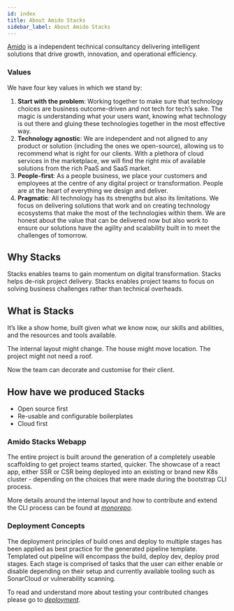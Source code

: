 ```yaml
---
id: index
title: About Amido Stacks
sidebar_label: About Amido Stacks
---
```


[Amido](https://amido.com) is a independent technical consultancy delivering intelligent solutions that drive growth, innovation, and operational efficiency.

### Values

We have four key values in which we stand by:

1. **Start with the problem**: Working together to make sure that technology choices are business outcome-driven and not tech for tech’s sake. The magic is understanding what your users want, knowing what technology is out there and gluing these technologies together in the most effective way.
2. **Technology agnostic**: We are independent and not aligned to any product or solution (including the ones we open-source), allowing us to recommend what is right for our clients. With a plethora of cloud services in the marketplace, we will find the right mix of available solutions from the rich PaaS and SaaS market.
3. **People-first**: As a people business, we place your customers and employees at the centre of any digital project or transformation. People are at the heart of everything we design and deliver.
4. **Pragmatic**: All technology has its strengths but also its limitations. We focus on delivering solutions that work and on creating technology ecosystems that make the most of the technologies within them. We are honest about the value that can be delivered now but also work to ensure our solutions have the agility and scalability built in to meet the challenges of tomorrow.

## Why Stacks

Stacks enables teams to gain momentum on digital transformation.
Stacks helps de-risk project delivery.
Stacks enables project teams to focus on solving business challenges rather than technical overheads. 

## What is Stacks

It’s like a show home, built given what we know now,  our skills and abilities, and the resources and tools available.

The internal layout might change.
The house might move location.
The project might not need a roof.

Now the team can decorate and customise for their client.

## How have we produced Stacks

* Open source first
* Re-usable and configurable boilerplates
* Cloud first

### Amido Stacks Webapp

The entire project is built around the generation of a completely useable scaffolding to get project teams started, quicker. The showcase of a react app, either SSR or CSR being deployed into an existing or brand new K8s cluster - depending on the choices that were made during the bootstrap CLI process.

More details around the internal layout and how to contribute and extend the CLI process can be found at *[monorepo](./monorepo.md)*.

### Deployment Concepts

The deployment principles of build ones and deploy to multiple stages has been applied as best practice for the generated pipeline template.
Templated out pipeline will encompass the build, deploy dev, deploy prod stages. Each stage is comprised of tasks that the user can either enable or disable depending on their setup and currently available tooling such as SonarCloud or vulnerability scanning.

To read and understand more about testing your contributed changes please go to *[deployment](./deployment.md)*.
